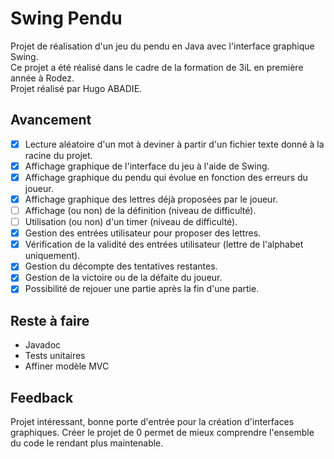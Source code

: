 # Swing Pendu

Projet de réalisation d'un jeu du pendu en Java avec l'interface graphique Swing.<br>
Ce projet a été réalisé dans le cadre de la formation de 3iL en première année à Rodez.<br>
Projet réalisé par Hugo ABADIE.

## Avancement

- [x] Lecture aléatoire d'un mot à deviner à partir d'un fichier texte donné à la racine du projet.
- [x] Affichage graphique de l'interface du jeu à l'aide de Swing.
- [x] Affichage graphique du pendu qui évolue en fonction des erreurs du joueur.
- [x] Affichage graphique des lettres déjà proposées par le joueur.
- [ ] Affichage (ou non) de la définition (niveau de difficulté).
- [ ] Utilisation (ou non) d'un timer (niveau de difficulté).
- [x] Gestion des entrées utilisateur pour proposer des lettres.
- [x] Vérification de la validité des entrées utilisateur (lettre de l'alphabet uniquement).
- [x] Gestion du décompte des tentatives restantes.
- [x] Gestion de la victoire ou de la défaite du joueur.
- [x] Possibilité de rejouer une partie après la fin d'une partie.

## Reste à faire

- Javadoc
- Tests unitaires
- Affiner modèle MVC


## Feedback

Projet intéressant, bonne porte d'entrée pour la création d'interfaces graphiques.
Créer le projet de 0 permet de mieux comprendre l'ensemble du code le rendant plus maintenable.